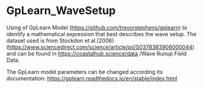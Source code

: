 # GpLearn_WaveSetup
Using of GpLearn Model (https://github.com/trevorstephens/gplearn) to identify a mathematical expression that best describes the wave setup. The dataset used is from Stockdon et al.(2006) (https://www.sciencedirect.com/science/article/pii/S0378383906000044) and can be found in https://coastalhub.science/data /Wave Runup Field Data.

The GpLearn model parameters can be changed according its documentation: https://gplearn.readthedocs.io/en/stable/index.html

